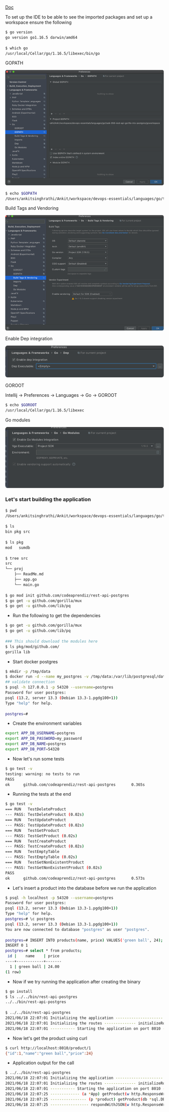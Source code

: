 
[Doc](https://semaphoreci.com/community/tutorials/building-and-testing-a-rest-api-in-go-with-gorilla-mux-and-postgresql)

To set up the IDE to be able to see the imported packages and set up a workspace ensure the following

```bash
$ go version
go version go1.16.5 darwin/amd64

$ which go
/usr/local/Cellar/go/1.16.5/libexec/bin/go
```

GOPATH

![](../../../../../../images/languages/go/task-056-rest-api-gorilla-mix-postgres/goworkspace/src/proj/GOPATH.png)

```bash
$ echo $GOPATH
/Users/ankitsinghrathi/Ankit/workspace/devops-essentials/languages/go/task-056-rest-api-gorilla-mix-postgres/goworkspace
```


Build Tags and Vendoring

![](../../../../../../images/languages/go/task-056-rest-api-gorilla-mix-postgres/goworkspace/src/proj/build-tags-and-vendoring.png)

Enable Dep integration

![](../../../../../../images/languages/go/task-056-rest-api-gorilla-mix-postgres/goworkspace/src/proj/dep-integration.png)


GOROOT

Intellij -> Preferences -> Languages -> Go -> GOROOT
```bash
$ echo $GOROOT
/usr/local/Cellar/go/1.16.5/libexec
```



Go modules

![](../../../../../../images/languages/go/task-056-rest-api-gorilla-mix-postgres/goworkspace/src/proj/go-modules.png)


### Let's start building the application

```bash
$ pwd        
/Users/ankitsinghrathi/Ankit/workspace/devops-essentials/languages/go/task-056-rest-api-gorilla-mix-postgres/goworkspace

$ ls
bin pkg src

$ ls pkg                                                                            
mod   sumdb

$ tree src
src
└── proj
    ├── ReadMe.md
    ├── app.go
    └── main.go

$ go mod init github.com/codeaprendiz/rest-api-postgres
$ go get -u github.com/gorilla/mux 
$ go get -u github.com/lib/pq
```

- Run the following to get the dependencies
```bash
$ go get -u github.com/gorilla/mux 
$ go get -u github.com/lib/pq

### This should download the modules here 
$ ls pkg/mod/github.com/
gorilla lib
```

- Start docker postgres

```bash
$ mkdir -p /tmp/data
$ docker run -d --name my_postgres -v /tmp/data:/var/lib/postgresql/data -p 54320:5432 -e POSTGRES_PASSWORD=my_password postgres
## validate connection
$ psql -h 127.0.0.1 -p 54320 --username=postgres
Password for user postgres: 
psql (13.2, server 13.3 (Debian 13.3-1.pgdg100+1))
Type "help" for help.

postgres=#
```

- Create the environment variables

```bash
export APP_DB_USERNAME=postgres
export APP_DB_PASSWORD=my_password
export APP_DB_NAME=postgres
export APP_DB_PORT=54320          
```

- Now let's run some tests

```bash
$ go test -v                                    
testing: warning: no tests to run
PASS
ok      github.com/codeaprendiz/rest-api-postgres       0.365s
```


- Running the tests at the end 

```bash
$ go test -v
=== RUN   TestDeleteProduct
--- PASS: TestDeleteProduct (0.02s)
=== RUN   TestUpdateProduct
--- PASS: TestUpdateProduct (0.02s)
=== RUN   TestGetProduct
--- PASS: TestGetProduct (0.02s)
=== RUN   TestCreateProduct
--- PASS: TestCreateProduct (0.02s)
=== RUN   TestEmptyTable
--- PASS: TestEmptyTable (0.02s)
=== RUN   TestGetNonExistentProduct
--- PASS: TestGetNonExistentProduct (0.02s)
PASS
ok      github.com/codeaprendiz/rest-api-postgres       0.573s

```

- Let's insert a product into the database before we run the application

```bash
$ psql -h localhost -p 54320 --username=postgres
Password for user postgres: 
psql (13.2, server 13.3 (Debian 13.3-1.pgdg100+1))
Type "help" for help.
postgres=# \c postgres
psql (13.2, server 13.3 (Debian 13.3-1.pgdg100+1))
You are now connected to database "postgres" as user "postgres".

postgres=# INSERT INTO products(name, price) VALUES('green ball', 24);
INSERT 0 1
postgres=# select * from products;
 id |    name    | price 
----+------------+-------
  1 | green ball | 24.00
(1 row)


```


- Now if we try running the application after creating the binary

```bash
$ go install
$ ls ../../bin/rest-api-postgres 
../../bin/rest-api-postgres

$ ../../bin/rest-api-postgres
2021/06/18 22:07:01 Initializing the application ---------------------   Initialize()
2021/06/18 22:07:01 Initializing the routes -------------- initializeRoutes() 
2021/06/18 22:07:01 ----------- Starting the application on port 8010 --------- (a *App) Run(addr string)

```

- Now let's get the product using curl

```bash
$ curl http://localhost:8010/product/1
{"id":1,"name":"green ball","price":24}
```

- Application output for the call

```bash
$ ../../bin/rest-api-postgres
2021/06/18 22:07:01 Initializing the application ---------------------   Initialize()
2021/06/18 22:07:01 Initializing the routes -------------- initializeRoutes() 
2021/06/18 22:07:01 ----------- Starting the application on port 8010 --------- (a *App) Run(addr string)
2021/06/18 22:07:25 ------------- (a *App) getProduct(w http.ResponseWriter, r *http.Request)
2021/06/18 22:07:25 ---------------- (p *product) getProduct(db *sql.DB) error
2021/06/18 22:07:25 ----------------- respondWithJSON(w http.ResponseWriter, code int, payload interface{})
```